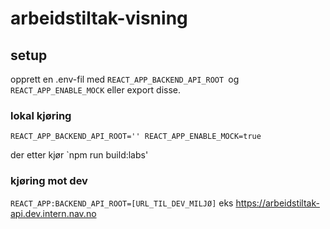 # arbeidstiltak-visning

## setup

opprett en .env-fil med `REACT_APP_BACKEND_API_ROOT `og `REACT_APP_ENABLE_MOCK` eller export disse.

### lokal kjøring

`REACT_APP_BACKEND_API_ROOT=''
REACT_APP_ENABLE_MOCK=true`

der etter kjør
`npm run build:labs'

### kjøring mot dev

`REACT_APP:BACKEND_API_ROOT=[URL_TIL_DEV_MILJØ]` eks https://arbeidstiltak-api.dev.intern.nav.no
